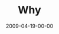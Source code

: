 ---
layout: message
category: message
series: "Filled"
title: "Why"
date: 2009-04-19-00-00
message_id: 559
audio: "http://s3.amazonaws.com/crossroads-media/messages/audio/Filled1.mp3"
audio-duration: "40:19"
notes-description: ""
notes: "http://s3.amazonaws.com/crossroads-media/documents/SN_04_18-19_09.pdf"
notes-title: "Filled&#58; Why? (Study Notes)"
description: "Ever felt empty and looked to be filled with something? Jesus' followers did. They thirsted for God and couldn't understand why he said it'd be better for them if he left. Turns out, Jesus wanted to fill his followers with God's own Holy Spirit. Join us over the next four weeks to discover how we can be filled, too."
video: "http://s3.amazonaws.com/crossroads-media/messages/video/Filled1.mp4"
video-duration: "44:09"
video-image: "http://s3.amazonaws.com/crossroads-media/images/Filled1.jpg"
program: "http://s3.amazonaws.com/crossroads-media/documents/0418_19Program.pdf"
tag: 
 - holy-spirit
 - tome
 - filled
 - acts
 - early-church
explicit: false
---